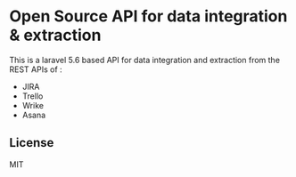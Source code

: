 # Open Source API for data integration & extraction

This is a laravel 5.6 based API for data integration and extraction from the REST APIs of :

  - JIRA
  - Trello
  - Wrike
  - Asana


License
----

MIT
